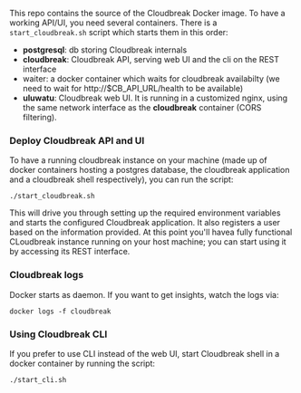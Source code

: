 This repo contains the source of the Cloudbreak Docker image.
To have a working API/UI, you need several containers. There is a
`start_cloudbreak.sh` script which starts them in this order:

- **postgresql**: db storing Cloudbreak internals
- **cloudbreak**: Cloudbreak API, serving web UI and the cli on the REST interface
- waiter: a docker container which waits for cloudbreak availabilty (we need to
  wait for http://$CB_API_URL/health to be available)
- **uluwatu**: Cloudbreak web UI. It is running in a customized nginx, using
  the same network interface as the **cloudbreak** container (CORS filtering).


### Deploy Cloudbreak API and UI

To have a running cloudbreak instance on your machine (made up of docker
containers hosting a postgres database, the cloudbreak application and a
cloudbreak shell respectively), you can run the script:

```
./start_cloudbreak.sh
```

This will drive you through setting up the required environment variables and
starts the configured Cloudbreak application. It also registers a user based on
the information provided. At this point you'll havea fully functional CLoudbreak
instance running on your host machine; you can start using it by accessing its
 REST interface.

### Cloudbreak logs

Docker starts as daemon. If you want to get insights, watch the logs via:

```
docker logs -f cloudbreak
```

### Using Cloudbreak CLI

If you prefer to use CLI instead of the web UI, start
Cloudbreak shell in a docker container by running the script:

```
./start_cli.sh
```

